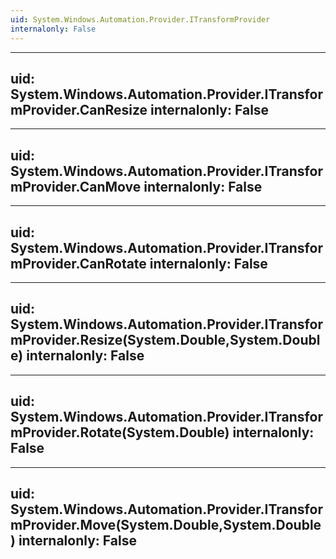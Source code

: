 ```yaml
---
uid: System.Windows.Automation.Provider.ITransformProvider
internalonly: False
---
```


---
uid: System.Windows.Automation.Provider.ITransformProvider.CanResize
internalonly: False
---

---
uid: System.Windows.Automation.Provider.ITransformProvider.CanMove
internalonly: False
---

---
uid: System.Windows.Automation.Provider.ITransformProvider.CanRotate
internalonly: False
---

---
uid: System.Windows.Automation.Provider.ITransformProvider.Resize(System.Double,System.Double)
internalonly: False
---

---
uid: System.Windows.Automation.Provider.ITransformProvider.Rotate(System.Double)
internalonly: False
---

---
uid: System.Windows.Automation.Provider.ITransformProvider.Move(System.Double,System.Double)
internalonly: False
---
